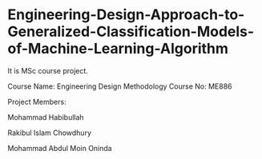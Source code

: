 # Engineering-Design-Approach-to-Generalized-Classification-Models-of-Machine-Learning-Algorithm

It is MSc course project. 

Course Name: Engineering Design Methodology
Course No: ME886

Project Members:

Mohammad Habibullah

Rakibul Islam Chowdhury

Mohammad Abdul Moin Oninda
